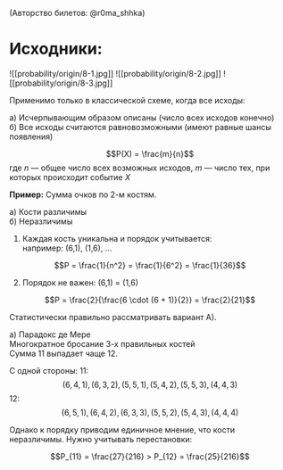 (Авторство билетов: @r0ma_shhka)

# Исходники:
![[probability/origin/8-1.jpg]]
![[probability/origin/8-2.jpg]]
![[probability/origin/8-3.jpg]]

Применимо только в классической схеме, когда все исходы:

а) Исчерпывающим образом описаны (число всех исходов конечно)  
б) Все исходы считаются равновозможными (имеют равные шансы появления)

$$P(X) = \frac{m}{n}$$
где $n$ — общее число всех возможных исходов, $m$ — число тех, при которых происходит событие $X$

**Пример:** Сумма очков по 2-м костям.

а) Кости различимы  
б) Неразличимы

1) Каждая кость уникальна и порядок учитывается:  
например: (6,1), (1,6), ...

$$P = \frac{1}{n^2} = \frac{1}{6^2} = \frac{1}{36}$$

2) Порядок не важен: (6,1) = (1,6)

$$P = \frac{2}{\frac{6 \cdot (6 + 1)}{2}} = \frac{2}{21}$$

Статистически правильно рассматривать вариант А).

а) Парадокс де Мере  
Многократное бросание 3-х правильных костей  
Сумма 11 выпадает чаще 12.

С одной стороны:
11: $$(6,4,1), (6,3,2), (5,5,1), (5,4,2), (5,5,3), (4,4,3)$$
12: $$(6,5,1), (6,4,2), (6,3,3), (5,5,2), (5,4,3), (4,4,4)$$

Однако к порядку приводим единичное мнение, что кости неразличимы. Нужно учитывать перестановки:

$$P_{11} = \frac{27}{216} > P_{12} = \frac{25}{216}$$

